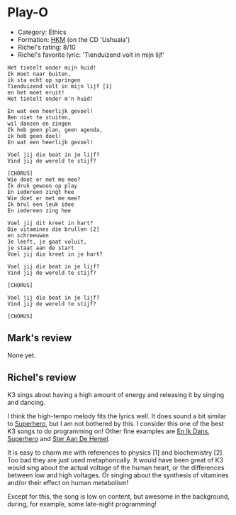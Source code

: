 # Play-O

 * Category: Ethics
 * Formation: [HKM](Hkm.md) (on the CD 'Ushuaia')
 * Richel's rating: 8/10
 * Richel's  favorite lyric: 'Tienduizend volt in mijn lijf'

```
Het tintelt onder mijn huid!
Ik moet naar buiten,
ik sta echt op springen
Tienduizend volt in mijn lijf [1]
en het moet eruit!
Het tintelt onder m'n huid!

En wat een heerlijk gevoel!
Ben niet te stuiten,
wil dansen en zingen
Ik heb geen plan, geen agenda,
ik heb geen doel!
En wat een heerlijk gevoel!

Voel jij die beat in je lijf?
Vind jij de wereld te stijf?

[CHORUS]
Wie doet er met me mee?
Ik druk gewoon op play
En iedereen zingt hee
Wie doet er met me mee?
Ik brul een leuk idee
En iedereen zing hee

Voel jij dit kreet in hart?
Die vitamines die brullen [2]
en schreeuwen
Je leeft, je gaat voluit,
je staat aan de start
Voel jij die kreet in je hart?

Voel jij die beat in je lijf?
Vind jij de wereld te stijf?

[CHORUS]

Voel jij die beat in je lijf?
Vind jij de wereld te stijf?

[CHORUS]
```

## Mark's review

None yet.

## Richel's review

K3 sings about having a high amount of energy and releasing it by singing and dancing.

I think the high-tempo melody fits the lyrics well. It does sound a bit similar to
[Superhero](Superhero.md), but I am not bothered by this. I consider this one of the best
K3 songs to do programming on! Other fine examples are [En Ik Dans](EnIkDans.md), [Superhero](Superhero.md) and
[Ster Aan De Hemel](SterAanDeHemel.md).

It is easy to charm me with references to physics [1] and biochemistry [2]. Too bad they are
just used metaphorically. It would have been great of K3 would sing about the actual voltage
of the human heart, or the differences between low and high voltages. Or singing about the
synthesis of vitamines and/or their effect on human metabolism!

Except for this, the song is low on content, but awesome in the background, during, for example,
some late-night programming!
